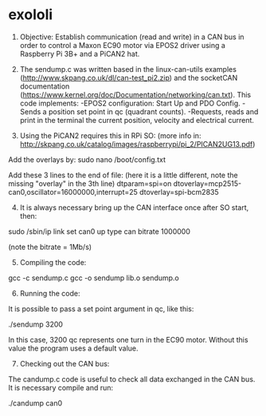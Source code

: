 # exololi

1. Objective: Establish communication (read and write) in a CAN bus in order to control a Maxon EC90 motor via EPOS2 driver using a Raspberry Pi 3B+ and a PiCAN2 hat.

2. The sendump.c was written based in the linux-can-utils examples (http://www.skpang.co.uk/dl/can-test_pi2.zip) and the socketCAN documentation (https://www.kernel.org/doc/Documentation/networking/can.txt). This code implements:
-EPOS2 configuration: Start Up and PDO Config.
-Sends a position set point in qc (quadrant counts).
-Requests, reads and print in the terminal the current position, velocity and electrical current.

3. Using the PiCAN2 requires this in RPi SO: (more info in: http://skpang.co.uk/catalog/images/raspberrypi/pi_2/PICAN2UG13.pdf)

Add the overlays by: 
sudo nano /boot/config.txt

Add these 3 lines to the end of file: (here it is a little different, note the missing "overlay" in the 3th line)
dtparam=spi=on
dtoverlay=mcp2515-can0,oscillator=16000000,interrupt=25
dtoverlay=spi-bcm2835

4. It is always necessary bring up the CAN interface once after SO start, then:

sudo /sbin/ip link set can0 up type can bitrate 1000000

(note the bitrate = 1Mb/s)

5. Compiling the code:

gcc -c sendump.c
gcc -o sendump lib.o sendump.o

6. Running the code:

It is possible to pass a set point argument in qc, like this:

./sendump 3200

In this case, 3200 qc represents one turn in the EC90 motor. Without this value the program uses a default value.

7. Checking out the CAN bus:

The candump.c code is useful to check all data exchanged in the CAN bus. It is necessary compile and run:

./candump can0
 
